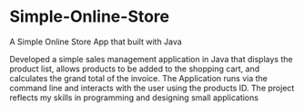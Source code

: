 # Simple-Online-Store
A Simple Online Store App that built with Java

Developed a simple sales management application in Java that displays the product list, allows products to be added to the shopping cart, and calculates the grand total of the invoice. The Application runs via the command line and interacts with the user using the products ID. The project reflects my skills in programming and designing small applications
